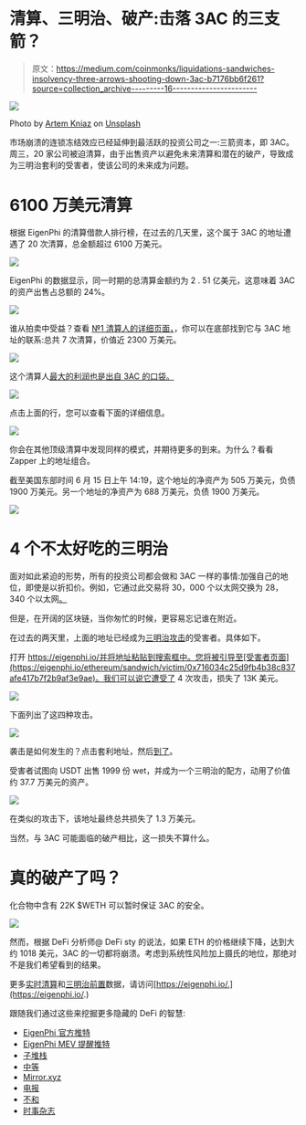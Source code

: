 # 清算、三明治、破产:击落 3AC 的三支箭？

> 原文：<https://medium.com/coinmonks/liquidations-sandwiches-insolvency-three-arrows-shooting-down-3ac-b7176bb6f261?source=collection_archive---------16----------------------->

![](img/a136214c091acf783ac13583b2440414.png)

Photo by [Artem Kniaz](https://unsplash.com/es/@artem_kniaz) on [Unsplash](https://unsplash.com/)

市场崩溃的连锁冻结效应已经延伸到最活跃的投资公司之一:三箭资本，即 3AC。周三，20 家公司被迫清算，由于出售资产以避免未来清算和潜在的破产，导致成为三明治套利的受害者，使该公司的未来成为问题。

# 6100 万美元清算

根据 EigenPhi 的清算借款人排行榜，在过去的几天里，这个属于 3AC 的地址遭遇了 20 次清算，总金额超过 6100 万美元。

![](img/94c3e4c950a2d92a1d7161424b9bc920.png)

EigenPhi 的数据显示，同一时期的总清算金额约为 2 . 51 亿美元，这意味着 3AC 的资产出售占总额的 24%。

![](img/adfd84ab9043c7540a7ce06aaf22e3ae.png)

谁从拍卖中受益？查看 [№1 清算人的详细页面，](https://eigenphi.io/ethereum/liquidation/liquidator/0xd911560979b78821d7b045c79e36e9cbfc2f6c6f)，你可以在底部找到它与 3AC 地址的联系:总共 7 次清算，价值近 2300 万美元。

![](img/1ec6d477e98d4c4b1d5e76bc6a08db0b.png)

这个清算人[最大的利润也是出自 3AC 的口袋。](https://eigenphi.io/ethereum/liquidation/liquidator/0xd911560979b78821d7b045c79e36e9cbfc2f6c6f)

![](img/1cd6065b8206eca733941ebdf6865712.png)

点击上面的行，您可以查看下面的详细信息。

![](img/288bb3cc62ad55d5a94c0dddd6b2ded5.png)

你会在其他顶级清算中发现同样的模式，并期待更多的到来。为什么？看看 Zapper 上的地址组合。

截至美国东部时间 6 月 15 日上午 14:19，这个地址的净资产为 505 万美元，负债 1900 万美元。另一个地址的净资产为 688 万美元，负债 1900 万美元。

![](img/acf1b46cf0572c67b433b2450fd4d549.png)

# 4 个不太好吃的三明治

面对如此紧迫的形势，所有的投资公司都会做和 3AC 一样的事情:加强自己的地位，即使是以折扣价。例如，它通过此交易将 30，000 个以太网交换为 28，340 个以太网[。](https://etherscan.io/tx/0xe115178f496b3d016a1cc37917ebaf3642efa30512cc67137520c3a9bbf29ce7)

但是，在开阔的区块链，当你匆忙的时候，更容易忘记谁在附近。

在过去的两天里，上面的地址已经成为[三明治攻击](https://eigenphi-1.gitbook.io/classroom/arbitrage-types/sandwich-arbitrage)的受害者。具体如下。

打开 https://eigenphi.io/并将地址粘贴到搜索框中。您将被引导至[受害者页面](https://eigenphi.io/ethereum/sandwich/victim/0x716034c25d9fb4b38c837afe417b7f2b9af3e9ae)。我们可以说它遭受了 4 次攻击，损失了 13K 美元。

![](img/e9a7fc0dab930a6bd0b6b3a82f8fb10c.png)

下面列出了这四种攻击。

![](img/9ba9ed3798ab38f721a8bc77696464da.png)

袭击是如何发生的？点击套利地址，然后[到了](https://eigenphi.io/ethereum/tx/0xa37c2ea698725180312a59fcb66019a972444d25b8d0c47ce06c1af71512dfba)。

受害者试图向 USDT 出售 1999 份 wet，并成为一个三明治的配方，动用了价值约 37.7 万美元的资产。

![](img/c25d6dc8002f1b9e16551f6a65e0de26.png)

在类似的攻击下，该地址最终总共损失了 1.3 万美元。

当然，与 3AC 可能面临的破产相比，这一损失不算什么。

# 真的破产了吗？

化合物中含有 22K $WETH 可以暂时保证 3AC 的安全。

![](img/2a8e570d0933fbb82a550420a0153558.png)

然而，根据 DeFi 分析师@ DeFi sty 的说法，如果 ETH 的价格继续下降，达到大约 1018 美元，3AC 的一切都将崩溃。考虑到系统性风险加上摄氏的地位，那绝对不是我们希望看到的结果。

更多[实时清算](https://eigenphi.io/ethereum/liquidation)和[三明治前置](https://eigenphi.io/ethereum/sandwich)数据，请访问[https://eigenphi.io/.](https://eigenphi.io/.)

跟随我们通过这些来挖掘更多隐藏的 DeFi 的智慧:

*   [EigenPhi 官方推特](https://twitter.com/eigenphi)
*   [EigenPhi MEV 提醒推特](https://twitter.com/eigenphi_alert)
*   [子堆栈](https://eigenphi.substack.com/)
*   [中等](/@eigenphi)
*   [Mirror.xyz](https://mirror.xyz/0xc19565163aFdEe3783FC970E4Bd0275B11848d34)
*   [电报](https://t.me/WisdomOfDeFi)
*   [不和](https://discord.com/invite/JXD8cyzR2a)
*   [时事杂志](https://www.getrevue.co/profile/EigenPhi)